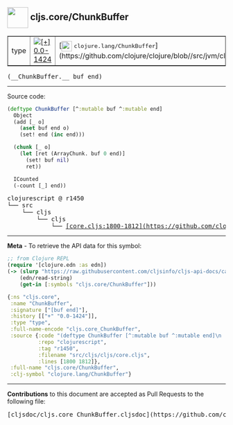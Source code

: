 ## <img width="48px" valign="middle" src="http://i.imgur.com/Hi20huC.png"> cljs.core/ChunkBuffer

 <table border="1">
<tr>

<td>type</td>
<td><a href="https://github.com/cljsinfo/cljs-api-docs/tree/0.0-1424"><img valign="middle" alt="[+] 0.0-1424" src="https://img.shields.io/badge/+-0.0--1424-lightgrey.svg"></a> </td>
<td>
[<img height="24px" valign="middle" src="http://i.imgur.com/1GjPKvB.png"> <samp>clojure.lang/ChunkBuffer</samp>](https://github.com/clojure/clojure/blob//src/jvm/clojure/lang/ChunkBuffer.java)
</td>
</tr>
</table>

 <samp>
(__ChunkBuffer.__ buf end)<br>
</samp>

---





Source code:

```clj
(deftype ChunkBuffer [^:mutable buf ^:mutable end]
  Object
  (add [_ o]
    (aset buf end o)
    (set! end (inc end)))

  (chunk [_ o]
    (let [ret (ArrayChunk. buf 0 end)]
      (set! buf nil)
      ret))

  ICounted
  (-count [_] end))
```

 <pre>
clojurescript @ r1450
└── src
    └── cljs
        └── cljs
            └── <ins>[core.cljs:1800-1812](https://github.com/clojure/clojurescript/blob/r1450/src/cljs/cljs/core.cljs#L1800-L1812)</ins>
</pre>


---

__Meta__ - To retrieve the API data for this symbol:

```clj
;; from Clojure REPL
(require '[clojure.edn :as edn])
(-> (slurp "https://raw.githubusercontent.com/cljsinfo/cljs-api-docs/catalog/cljs-api.edn")
    (edn/read-string)
    (get-in [:symbols "cljs.core/ChunkBuffer"]))
```

```clj
{:ns "cljs.core",
 :name "ChunkBuffer",
 :signature ["[buf end]"],
 :history [["+" "0.0-1424"]],
 :type "type",
 :full-name-encode "cljs.core_ChunkBuffer",
 :source {:code "(deftype ChunkBuffer [^:mutable buf ^:mutable end]\n  Object\n  (add [_ o]\n    (aset buf end o)\n    (set! end (inc end)))\n\n  (chunk [_ o]\n    (let [ret (ArrayChunk. buf 0 end)]\n      (set! buf nil)\n      ret))\n\n  ICounted\n  (-count [_] end))",
          :repo "clojurescript",
          :tag "r1450",
          :filename "src/cljs/cljs/core.cljs",
          :lines [1800 1812]},
 :full-name "cljs.core/ChunkBuffer",
 :clj-symbol "clojure.lang/ChunkBuffer"}

```

---

__Contributions__ to this document are accepted as Pull Requests to the following file:

 <pre>
[cljsdoc/cljs.core_ChunkBuffer.cljsdoc](https://github.com/cljsinfo/cljs-api-docs/blob/master/cljsdoc/cljs.core_ChunkBuffer.cljsdoc)
</pre>

